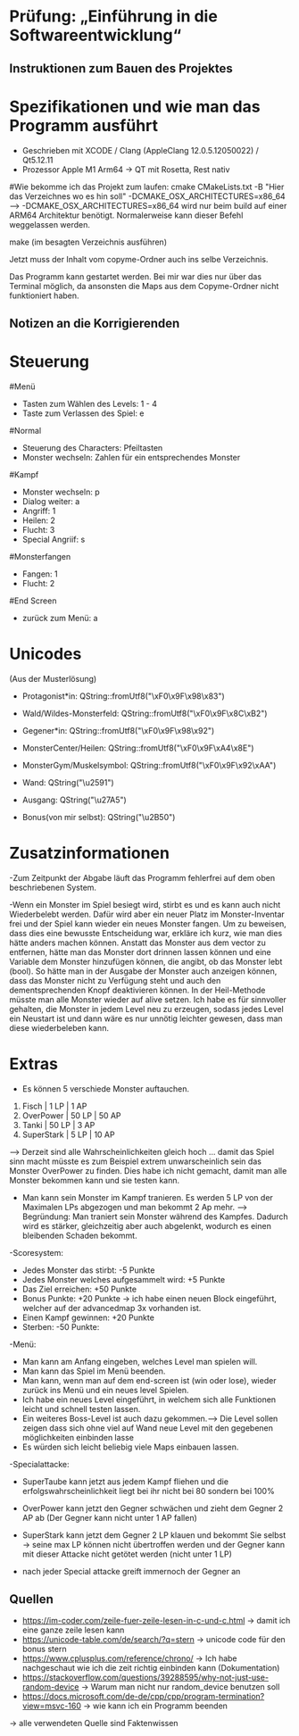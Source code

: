 # Prüfung: „Einführung in die Softwareentwicklung“
## Instruktionen zum Bauen des Projektes


# Spezifikationen und wie man das Programm ausführt
- Geschrieben mit XCODE / Clang (AppleClang 12.0.5.12050022) / Qt5.12.11
- Prozessor Apple M1 Arm64 -> QT mit Rosetta, Rest nativ

#Wie bekomme ich das Projekt zum laufen:
cmake CMakeLists.txt -B "Hier das Verzeichnes wo es hin soll" -DCMAKE_OSX_ARCHITECTURES=x86_64
--> -DCMAKE_OSX_ARCHITECTURES=x86_64 wird nur beim build auf einer ARM64 Architektur benötigt. Normalerweise kann dieser Befehl weggelassen werden.

make (im besagten Verzeichnis ausführen)

Jetzt muss der Inhalt vom copyme-Ordner auch ins selbe Verzeichnis.

Das Programm kann gestartet werden. Bei mir war dies nur über das Terminal möglich, da ansonsten die Maps aus dem Copyme-Ordner nicht funktioniert haben.


## Notizen an die Korrigierenden

# Steuerung 
#Menü
- Tasten zum Wählen des Levels: 1 - 4
- Taste zum Verlassen des Spiel: e

#Normal
- Steuerung des Characters: Pfeiltasten
- Monster wechseln: Zahlen für ein entsprechendes Monster

#Kampf
- Monster wechseln: p
- Dialog weiter: a
- Angriff: 1
- Heilen: 2
- Flucht: 3
- Special Angriif: s

#Monsterfangen
- Fangen: 1
- Flucht: 2

#End Screen
- zurück zum Menü: a

# Unicodes 
(Aus der Musterlösung)

- Protagonist*in: QString::fromUtf8("\xF0\x9F\x98\x83")
- Wald/Wildes-Monsterfeld: QString::fromUtf8("\xF0\x9F\x8C\xB2")
- Gegener*in: QString::fromUtf8("\xF0\x9F\x98\x92")
- MonsterCenter/Heilen: QString::fromUtf8("\xF0\x9F\xA4\x8E")
- MonsterGym/Muskelsymbol: QString::fromUtf8("\xF0\x9F\x92\xAA")
- Wand: QString("\u2591")
- Ausgang: QString("\u27A5")

- Bonus(von mir selbst): QString("\u2B50")


# Zusatzinformationen


-Zum Zeitpunkt der Abgabe läuft das Programm fehlerfrei auf dem oben beschriebenen System.

-Wenn ein Monster im Spiel besiegt wird, stirbt es und es kann auch nicht Wiederbelebt werden. Dafür wird aber ein neuer Platz
im Monster-Inventar frei und der Spiel kann wieder ein neues Monster fangen.
Um zu beweisen, dass dies eine bewusste Entscheidung war, erkläre ich kurz, wie man dies hätte anders machen können. Anstatt das Monster
aus dem vector zu entfernen, hätte man das Monster dort drinnen lassen können und eine Variable dem Monster hinzufügen können, die
angibt, ob das Monster lebt (bool). So hätte man in der Ausgabe der Monster auch anzeigen können, dass das Monster nicht zu Verfügung steht
und auch den dementsprechenden Knopf deaktivieren können. In der Heil-Methode müsste man alle Monster wieder auf alive setzen.
Ich habe es für sinnvoller gehalten, die Monster in jedem Level neu zu erzeugen, sodass jedes Level ein Neustart ist und dann wäre es nur
unnötig leichter gewesen, dass man diese wiederbeleben kann.

# Extras 
- Es können 5 verschiede Monster auftauchen.

1. Fisch | 1 LP | 1 AP
2. OverPower | 50 LP | 50 AP
3. Tanki | 50 LP | 3 AP
4. SuperStark | 5 LP | 10 AP

--> Derzeit sind alle Wahrscheinlichkeiten gleich hoch ... damit das Spiel sinn macht müsste es zum Beispiel extrem unwarscheinlich sein das Monster
OverPower zu finden. Dies habe ich nicht gemacht, damit man alle Monster bekommen kann und sie testen kann.


- Man kann sein Monster im Kampf tranieren. Es werden 5 LP von der Maximalen LPs abgezogen und man bekommt 2 Ap mehr.
--> Begründung: 
Man traniert sein Monster während des Kampfes. Dadurch wird es stärker,
gleichzeitig aber auch abgelenkt, wodurch es einen bleibenden Schaden bekommt.

-Scoresystem:
 
 - Jedes Monster das stirbt: -5 Punkte
 - Jedes Monster welches aufgesammelt wird: +5 Punkte
 - Das Ziel erreichen: +50 Punkte
 - Bonus Punkte: +20 Punkte -> ich habe einen neuen Block eingeführt, welcher auf der advancedmap 3x vorhanden ist.
 - Einen Kampf gewinnen: +20 Punkte
 - Sterben: -50 Punkte:

-Menü:

- Man kann am Anfang eingeben, welches Level man spielen will.
- Man kann das Spiel im Menü beenden.
- Man kann, wenn man auf dem end-screen ist (win oder lose), wieder zurück ins Menü und ein neues level Spielen.
- Ich habe ein neues Level eingeführt, in welchem sich alle Funktionen leicht und schnell testen lassen.
- Ein weiteres Boss-Level ist auch dazu gekommen.--> Die Level sollen zeigen dass sich ohne viel auf Wand neue Level mit den gegebenen möglichkeiten einbinden lasse
- Es würden sich leicht beliebig viele Maps einbauen lassen.

-Specialattacke:

- SuperTaube kann jetzt aus jedem Kampf fliehen und die erfolgswahrscheinlichkeit liegt bei ihr nicht bei 80 sondern bei 100%
- OverPower kann jetzt den Gegner schwächen und zieht dem Gegner 2 AP ab (Der Gegner kann nicht unter 1 AP fallen)
- SuperStark kann jetzt dem Gegner 2 LP klauen und bekommt Sie selbst -> seine max LP können nicht übertroffen werden und der Gegner kann mit dieser Attacke nicht getötet werden (nicht unter 1 LP)

- nach jeder Special attacke greift immernoch der Gegner an

## Quellen
- https://im-coder.com/zeile-fuer-zeile-lesen-in-c-und-c.html -> damit ich eine ganze zeile lesen kann
- https://unicode-table.com/de/search/?q=stern -> unicode code für den bonus stern
- https://www.cplusplus.com/reference/chrono/ -> Ich habe nachgeschaut wie ich die zeit richtig einbinden kann (Dokumentation)
- https://stackoverflow.com/questions/39288595/why-not-just-use-random-device -> Warum man nicht nur random_device benutzen soll
- https://docs.microsoft.com/de-de/cpp/cpp/program-termination?view=msvc-160 -> wie kann ich ein Programm beenden

-> alle verwendeten Quelle sind Faktenwissen
